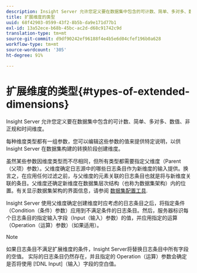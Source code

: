 ```yaml
---
description: Insight Server 允许您定义要在数据集中包含的可计数、简单、多对多、数值、非正规和时间维度。
title: 扩展维度的类型
uuid: 68f42903-0599-43f2-8b5b-da9e171d77b1
exl-id: 13a52ece-b68b-45bc-ac2d-d68c91742c9d
translation-type: tm+mt
source-git-commit: d9df90242ef96188f4e4b5e6d04cfef196b0a628
workflow-type: tm+mt
source-wordcount: '305'
ht-degree: 91%

---
```


# 扩展维度的类型{#types-of-extended-dimensions}

Insight Server 允许您定义要在数据集中包含的可计数、简单、多对多、数值、非正规和时间维度。

每种维度类型都有一组参数，您可以编辑这些参数的值来提供特定说明，以供 Insight Server 在数据集构建的转换阶段创建维度。

虽然某些参数因维度类型而不尽相同，但所有类型都需要指定父维度（Parent（父项）参数）。父维度确定日志源中的哪些日志条目作为新维度的输入提供。换言之，在应用任何过滤之前，与父维度的元素关联的日志条目也就是将与新维度关联的条目。父维度还确定新维度在数据集层次结构（也称为数据集架构）内的位置。有关显示数据集架构的界面信息，请参阅 [数据集配置工具](../../../../home/c-dataset-const-proc/c-dataset-config-tools/c-dataset-config-tools.md#concept-6e058b7691834cf79dcfd1573f78d4f5).

Insight Server 使用父维度确定创建维度时应考虑的日志条目之后，将指定条件（Condition（条件）参数）应用到不满足条件的日志条目。然后，服务器标识每个日志条目的指定输入字段（Input（输入）参数）的值，并应用指定的运算（Operation（运算）参数）（如果适用）。

>[!NOTE]
>
>如果日志条目不满足扩展维度的条件，Insight Server将替换日志条目中所有字段的空值。 实际的日志条目仍然存在，并且指定的 Operation（运算）参数会确定是否将使用 [!DNL Input]（输入）字段的空白值。
